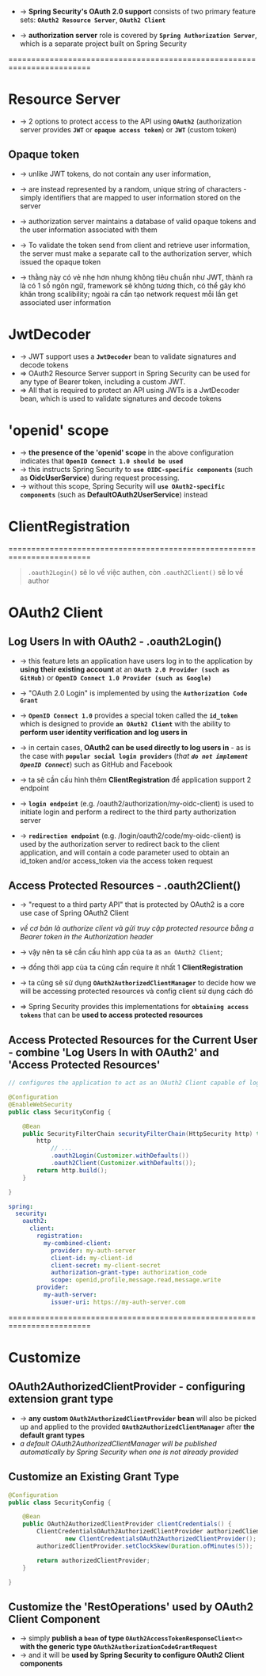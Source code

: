 
* -> **Spring Security's OAuth 2.0 support** consists of two primary feature sets: **`OAuth2 Resource Server`**, **`OAuth2 Client`**

* -> **authorization server** role is covered by **`Spring Authorization Server`**, which is a separate project built on Spring Security

========================================================================
# Resource Server
* -> 2 options to protect access to the API using **`OAuth2`** (authorization server provides **`JWT`** or **`opaque access token`**) or **`JWT`** (custom token)


## Opaque token
* -> unlike JWT tokens, do not contain any user information, 
* -> are instead represented by a random, unique string of characters - simply identifiers that are mapped to user information stored on the server
* -> authorization server maintains a database of valid opaque tokens and the user information associated with them

* -> To validate the token send from client and retrieve user information, the server must make a separate call to the authorization server, which issued the opaque token

* -> thằng này có vẻ nhẹ hơn nhưng không tiêu chuẩn như JWT, thành ra là có 1 số ngôn ngữ, framework sẽ không tương thích, có thể gây khó khăn trong scalibility; ngoài ra cần tạo network request mỗi lần get associated user information

# JwtDecoder
* -> JWT support uses a **`JwtDecoder`** bean to validate signatures and decode tokens
* => OAuth2 Resource Server support in Spring Security can be used for any type of Bearer token, including a custom JWT.
* => All that is required to protect an API using JWTs is a JwtDecoder bean, which is used to validate signatures and decode tokens

# 'openid' scope
* -> **the presence of the 'openid' scope** in the above configuration indicates that **`OpenID Connect 1.0 should be used`**
* -> this instructs Spring Security to **`use OIDC-specific components`** (such as **OidcUserService**) during request processing. 
* -> without this scope, Spring Security will **`use OAuth2-specific components`** (such as **DefaultOAuth2UserService**) instead

# ClientRegistration

========================================================================
> `.oauth2Login()` sẽ lo về việc authen, còn `.oauth2Client()` sẽ lo về author

# OAuth2 Client

## Log Users In with OAuth2 - .oauth2Login()
* -> this feature lets an application have users log in to the application by **using their existing account** at an **`OAuth 2.0 Provider (such as GitHub)`** or **`OpenID Connect 1.0 Provider (such as Google)`**
* -> "OAuth 2.0 Login" is implemented by using the **`Authorization Code Grant`**

* -> **`OpenID Connect 1.0`** provides a special token called the **`id_token`** which is designed to provide **`an OAuth2 Client`** with the ability to **perform user identity verification and log users in**
* -> in certain cases, **OAuth2 can be used directly to log users in** - as is the case with **`popular social login providers`** (_that **`do not implement OpenID Connect`**_) such as GitHub and Facebook

* -> ta sẽ cần cấu hình thêm **ClientRegistration** để application support 2 endpoint
* -> **`login endpoint`** (e.g. /oauth2/authorization/my-oidc-client) is used to initiate login and perform a redirect to the third party authorization server
* -> **`redirection endpoint`** (e.g. /login/oauth2/code/my-oidc-client) is used by the authorization server to redirect back to the client application, and will contain a code parameter used to obtain an id_token and/or access_token via the access token request

## Access Protected Resources - .oauth2Client() 
* -> "request to a third party API" that is protected by OAuth2 is a core use case of Spring OAuth2 Client
* _về cơ bản là authorize client và gửi truy cập protected resource bằng a Bearer token in the Authorization header_

* -> vậy nên ta sẽ cần cấu hình app của ta as `an OAuth2 Client`; 
* -> đồng thời app của ta cũng cần require ít nhất 1 **ClientRegistration**

* -> ta cũng sẽ sử dụng **`OAuth2AuthorizedClientManager`** to decide how we will be accessing protected resources và config client sử dụng cách đó
* => Spring Security provides this implementations for **`obtaining access tokens`** that can be **used to access protected resources**

## Access Protected Resources for the Current User - combine 'Log Users In with OAuth2' and 'Access Protected Resources'

```java - Configure OAuth2 Login and OAuth2 Client
// configures the application to act as an OAuth2 Client capable of logging the user in and requesting protected resources from a third party API

@Configuration
@EnableWebSecurity
public class SecurityConfig {

	@Bean
	public SecurityFilterChain securityFilterChain(HttpSecurity http) throws Exception {
		http
			// ...
			.oauth2Login(Customizer.withDefaults())
			.oauth2Client(Customizer.withDefaults());
		return http.build();
	}

}
```

```yml - configure 'InMemoryClientRegistrationRepository' bean
spring:
  security:
    oauth2:
      client:
        registration:
          my-combined-client:
            provider: my-auth-server
            client-id: my-client-id
            client-secret: my-client-secret
            authorization-grant-type: authorization_code
            scope: openid,profile,message.read,message.write
        provider:
          my-auth-server:
            issuer-uri: https://my-auth-server.com
```

========================================================================
# Customize

## OAuth2AuthorizedClientProvider - configuring extension grant type
* -> **any custom `OAuth2AuthorizedClientProvider` bean** will also be picked up and applied to the provided **`OAuth2AuthorizedClientManager`** after **the default grant types**
* _a default OAuth2AuthorizedClientManager will be published automatically by Spring Security when one is not already provided_

## Customize an Existing Grant Type

```java - customize the clock skew of the OAuth2AuthorizedClientProvider for the client_credentials grant
@Configuration
public class SecurityConfig {

	@Bean
	public OAuth2AuthorizedClientProvider clientCredentials() {
		ClientCredentialsOAuth2AuthorizedClientProvider authorizedClientProvider =
				new ClientCredentialsOAuth2AuthorizedClientProvider();
		authorizedClientProvider.setClockSkew(Duration.ofMinutes(5));

		return authorizedClientProvider;
	}

}
```

## Customize the 'RestOperations' used by OAuth2 Client Component
* -> simply **publish a `bean` of type `OAuth2AccessTokenResponseClient<>` with the generic type `OAuth2AuthorizationCodeGrantRequest`** 
* -> and it will be **used by Spring Security to configure OAuth2 Client components**